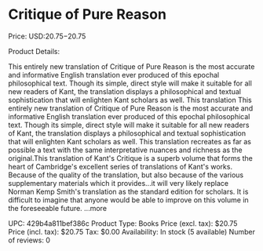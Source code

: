 # Critique of Pure Reason

Price: USD:$20.75-$20.75

Product Details:

This entirely new translation of Critique of Pure Reason is the most accurate and informative English translation ever produced of this epochal philosophical text. Though its simple, direct style will make it suitable for all new readers of Kant, the translation displays a philosophical and textual sophistication that will enlighten Kant scholars as well. This translation This entirely new translation of Critique of Pure Reason is the most accurate and informative English translation ever produced of this epochal philosophical text. Though its simple, direct style will make it suitable for all new readers of Kant, the translation displays a philosophical and textual sophistication that will enlighten Kant scholars as well. This translation recreates as far as possible a text with the same interpretative nuances and richness as the original.This translation of Kant's Critique is a superb volume that forms the heart of Cambridge's excellent series of translations of Kant's works. Because of the quality of the translation, but also because of the various supplementary materials which it provides...it will very likely replace Norman Kemp Smith's translation as the standard edition for scholars. It is difficult to imagine that anyone would be able to improve on this volume in the foreseeable future. ...more

UPC: 429b4a811bef386c
Product Type: Books
Price (excl. tax): $20.75
Price (incl. tax): $20.75
Tax: $0.00
Availability: In stock (5 available)
Number of reviews: 0